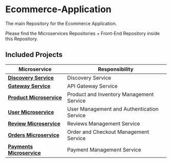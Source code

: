 # Ecommerce-Application
The main Repository for the Ecommerce Application.

Please find the Microservices Repositories + Front-End Repository inside this Repository.

## Included Projects

| Microservice           | Responsibility                                      |
|------------------------|-----------------------------------------------------|
| **[Discovery Service](https://github.com/hpangs12/PaymentMS)**| Discovery Service                          |
| **[Gateway Service](https://github.com/hpangs12/PaymentMS)**| API Gateway Service                          |
| **[Product Microservice](https://github.com/hpangs12/ProductMS)** | Product and Inventory Management Service           |
| **[User Microservice](https://github.com/hpangs12/UserMS)**    | User Management and Authentication Service         |
| **[Review Microservice](https://github.com/hpangs12/ReviewMS)**  | Reviews Management Service                         |
| **[Orders Microservice](https://github.com/hpangs12/OrdersMS)**  | Order and Checkout Management Service              |
| **[Payments Microservice](https://github.com/hpangs12/PaymentMS)**| Payment Management Service                          |

